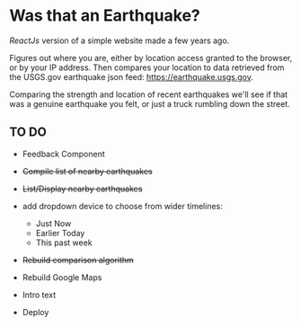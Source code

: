 Was that an Earthquake?
=

*ReactJs* version of a simple website made a few years ago.

Figures out where you are, either by location access granted to the browser,
or by your IP address. Then compares your location to
data retrieved from the USGS.gov earthquake json feed: https://earthquake.usgs.gov.

Comparing the strength and location of recent earthquakes we'll see
if that was a genuine earthquake you felt, or just a truck
rumbling down the street.

TO DO
-----
* Feedback Component
* ~~Compile list of nearby earthquakes~~
* ~~List/Display nearby earthquakes~~


* add dropdown device to choose from wider timelines:
    - Just Now
    - Earlier Today
    - This past week
* ~~Rebuild comparison algorithm~~
* Rebuild Google Maps
* Intro text
* Deploy
